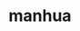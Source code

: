 # manhua

<div class="content">
    <!-- <div class="item">
      <h4>风起苍岚/第2季7话</h4>
      <ul>
        <li>
          <img src="https://mhpic.dm300.com/comic/F/风起苍岚/第2季7话F0_239096/2.jpg-mht.low.webp" />
        </li>
      </ul> -->
    </div>
  </di>
  <script>
    window.onload = function() {
      const title = '风起苍岚'
      const urls = [
        '第2季7话F0_239096',
        '第2季8话F0_240006',
        '第2季9话F0_240435',
        '第2季12话F0_242855',
        '第2季13话F0_243759',
        '第2季14话F0_244673',
        '第2季15话F0_245662',
        '第2季16话F0_246658',
        '第2季17话F0_247588',
        '第2季18话F0_249977',
        '第2季19话F0_251749',
        '第2季20话F0_254190',
        '第2季21话F0_257229',
        '第2季22话F0_258795',
        '第2季23话F0_258990',
        '第2季24话F0_260339',
        '第2季25话F0_262601',
        '第2季26话F2_263653',
        '第2季27话F1_264606',
        '第2季28话F0_266007'
      ]
      const oContent = document.getElementsByClassName('content')[0]

      for (let i = 0; i < urls.length; i++) {
        const curr = urls[i]
        const oDiv = document.createElement('div')
        oDiv.className = 'item'
        const oTitle = document.createElement('h4')
        oTitle.innerHTML = curr.split('_')[0]
        oDiv.appendChild(oTitle)
        
        const oUl = document.createElement('ul')
        for (let j = 1; j < 50; j++) {
          const oLi = document.createElement('li')
          const oImg = document.createElement('img')
          oImg.src = `https://mhpic.dm300.com/comic/F/风起苍岚/${curr}/${j}.jpg-mht.low.webp`
          oLi.appendChild(oImg)
          oUl.appendChild(woLi)
        }
        oDiv.appendChild(oUl)
    
        oContent.appendChild(oDiv)
      }
    }
  </script>